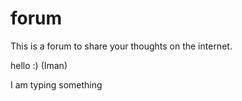 # forum
This is a forum to share your thoughts on the internet.

hello :) (Iman)

I am typing something
